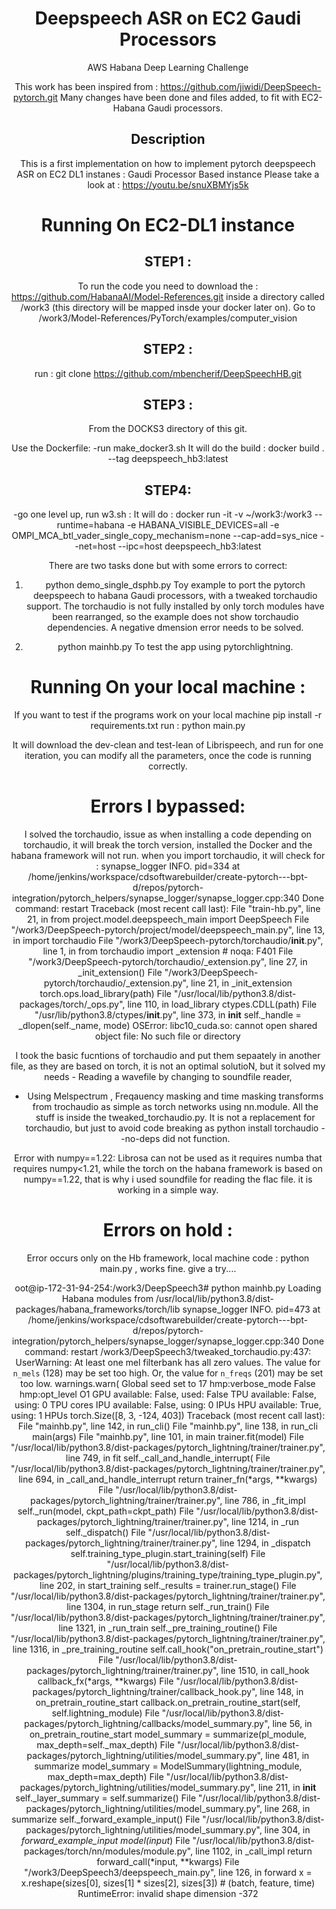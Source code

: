 <div align="center">    
 
# Deepspeech ASR on EC2 Gaudi Processors
AWS Habana 
Deep Learning Challenge 

This work has been inspired from : https://github.com/jiwidi/DeepSpeech-pytorch.git
Many changes have been done and files added, to fit with EC2-Habana Gaudi processors.
## Description   
This is a first implementation on how to implement pytorch deepspeech ASR on EC2 DL1 instanes : Gaudi Processor Based instance
Please take a look at : https://youtu.be/snuXBMYjs5k 

Running On EC2-DL1 instance 
===========================
 
 STEP1 :
-------

 To run the code you need to download the : https://github.com/HabanaAI/Model-References.git
inside a directory called /work3 (this directory will be mapped insde your docker later on).
Go to /work3/Model-References/PyTorch/examples/computer_vision 

 STEP2 :
------- 

 run :
 git clone https://github.com/mbencherif/DeepSpeechHB.git

 STEP3 :
-------

 From the DOCKS3 directory of this git.
  
Use the Dockerfile:
 -run make_docker3.sh
       It will do the build : docker build . --tag deepspeech_hb3:latest

 STEP4:
--------
 -go one level up, run w3.sh : 
       It will do :
          docker run -it -v ~/work3:/work3 --runtime=habana -e HABANA_VISIBLE_DEVICES=all -e OMPI_MCA_btl_vader_single_copy_mechanism=none --cap-add=sys_nice  --net=host --ipc=host deepspeech_hb3:latest

There are two tasks done but with some errors to correct:
  1. python demo_single_dsphb.py 
   Toy example to port the pytorch deepspeech to habana Gaudi processors, with a tweaked torchaudio support.
   The torchaudio is not fully installed by only torch modules have been rearranged, so the example does not show torchaudio dependencies.
   A negative dmension error needs to be solved. 
 
 2. python mainhb.py 
 To test the app using pytorchlightning.

 Running On your local machine :
================================

If you want to test if the programs work on your local machine 
 pip install -r requirements.txt
 run : python main.py
 
  It will download the dev-clean and test-lean of Librispeech, and run for one iteration, 
 you can modify all the parameters, once the code is running correctly.
 
 Errors I bypassed:
==================
 I solved the torchaudio, issue as when installing a code depending on torchaudio, it will break the torch version, installed the Docker and the habana framework will not run.
 when you import torchaudio, it will check for : 
 synapse_logger INFO. pid=334 at /home/jenkins/workspace/cdsoftwarebuilder/create-pytorch---bpt-d/repos/pytorch-integration/pytorch_helpers/synapse_logger/synapse_logger.cpp:340 Done command: restart
Traceback (most recent call last):
  File "train-hb.py", line 21, in <module>
    from project.model.deepspeech_main import DeepSpeech
  File "/work3/DeepSpeech-pytorch/project/model/deepspeech_main.py", line 13, in <module>
    import torchaudio
  File "/work3/DeepSpeech-pytorch/torchaudio/__init__.py", line 1, in <module>
    from torchaudio import _extension  # noqa: F401
  File "/work3/DeepSpeech-pytorch/torchaudio/_extension.py", line 27, in <module>
    _init_extension()
  File "/work3/DeepSpeech-pytorch/torchaudio/_extension.py", line 21, in _init_extension
    torch.ops.load_library(path)
  File "/usr/local/lib/python3.8/dist-packages/torch/_ops.py", line 110, in load_library
    ctypes.CDLL(path)
  File "/usr/lib/python3.8/ctypes/__init__.py", line 373, in __init__
    self._handle = _dlopen(self._name, mode)
OSError: libc10_cuda.so: cannot open shared object file: No such file or directory

 I took the basic fucntions of torchaudio and put them sepaately in another file, as they are based on torch, it is not an optimal solutioN, but it solved my needs - Reading a wavefile by changing to soundfile reader,
- Using Melspectrum , Freqauency masking and time masking transforms from trochaudio as simple as torch networks using nn.module.
 All the stuff is inside the tweaked_torchaudio.py. It is not a replacement for torchaudio, but just to avoid code breaking as python install torchaudio --no-deps did not function.
 
 Error with numpy==1.22:
 Librosa can not be used as it requires numba that requires numpy<1.21, while the torch on the habana framework is based on numpy==1.22, that is why i used soundfile for reading the flac file. it is working in a simple way.
 
                                                                        
 Errors on hold :
==================
Error occurs only on the Hb framework, local machine code : python main.py , works fine. give a try....
                                                                       
oot@ip-172-31-94-254:/work3/DeepSpeech3# python mainhb.py 
Loading Habana modules from /usr/local/lib/python3.8/dist-packages/habana_frameworks/torch/lib
synapse_logger INFO. pid=473 at /home/jenkins/workspace/cdsoftwarebuilder/create-pytorch---bpt-d/repos/pytorch-integration/pytorch_helpers/synapse_logger/synapse_logger.cpp:340 Done command: restart
/work3/DeepSpeech3/tweaked_torchaudio.py:437: UserWarning: At least one mel filterbank has all zero values. The value for `n_mels` (128) may be set too high. Or, the value for `n_freqs` (201) may be set too low.
  warnings.warn(
Global seed set to 17
hmp:verbose_mode  False
hmp:opt_level O1
GPU available: False, used: False
TPU available: False, using: 0 TPU cores
IPU available: False, using: 0 IPUs
HPU available: True, using: 1 HPUs
torch.Size([8, 3, -124, 403])
Traceback (most recent call last):
  File "mainhb.py", line 142, in <module>
    run_cli()
  File "mainhb.py", line 138, in run_cli
    main(args)
  File "mainhb.py", line 101, in main
    trainer.fit(model)
  File "/usr/local/lib/python3.8/dist-packages/pytorch_lightning/trainer/trainer.py", line 749, in fit
    self._call_and_handle_interrupt(
  File "/usr/local/lib/python3.8/dist-packages/pytorch_lightning/trainer/trainer.py", line 694, in _call_and_handle_interrupt
    return trainer_fn(*args, **kwargs)
  File "/usr/local/lib/python3.8/dist-packages/pytorch_lightning/trainer/trainer.py", line 786, in _fit_impl
    self._run(model, ckpt_path=ckpt_path)
  File "/usr/local/lib/python3.8/dist-packages/pytorch_lightning/trainer/trainer.py", line 1214, in _run
    self._dispatch()
  File "/usr/local/lib/python3.8/dist-packages/pytorch_lightning/trainer/trainer.py", line 1294, in _dispatch
    self.training_type_plugin.start_training(self)
  File "/usr/local/lib/python3.8/dist-packages/pytorch_lightning/plugins/training_type/training_type_plugin.py", line 202, in start_training
    self._results = trainer.run_stage()
  File "/usr/local/lib/python3.8/dist-packages/pytorch_lightning/trainer/trainer.py", line 1304, in run_stage
    return self._run_train()
  File "/usr/local/lib/python3.8/dist-packages/pytorch_lightning/trainer/trainer.py", line 1321, in _run_train
    self._pre_training_routine()
  File "/usr/local/lib/python3.8/dist-packages/pytorch_lightning/trainer/trainer.py", line 1316, in _pre_training_routine
    self.call_hook("on_pretrain_routine_start")
  File "/usr/local/lib/python3.8/dist-packages/pytorch_lightning/trainer/trainer.py", line 1510, in call_hook
    callback_fx(*args, **kwargs)
  File "/usr/local/lib/python3.8/dist-packages/pytorch_lightning/trainer/callback_hook.py", line 148, in on_pretrain_routine_start
    callback.on_pretrain_routine_start(self, self.lightning_module)
  File "/usr/local/lib/python3.8/dist-packages/pytorch_lightning/callbacks/model_summary.py", line 56, in on_pretrain_routine_start
    model_summary = summarize(pl_module, max_depth=self._max_depth)
  File "/usr/local/lib/python3.8/dist-packages/pytorch_lightning/utilities/model_summary.py", line 481, in summarize
    model_summary = ModelSummary(lightning_module, max_depth=max_depth)
  File "/usr/local/lib/python3.8/dist-packages/pytorch_lightning/utilities/model_summary.py", line 211, in __init__
    self._layer_summary = self.summarize()
  File "/usr/local/lib/python3.8/dist-packages/pytorch_lightning/utilities/model_summary.py", line 268, in summarize
    self._forward_example_input()
  File "/usr/local/lib/python3.8/dist-packages/pytorch_lightning/utilities/model_summary.py", line 304, in _forward_example_input
    model(input_)
  File "/usr/local/lib/python3.8/dist-packages/torch/nn/modules/module.py", line 1102, in _call_impl
    return forward_call(*input, **kwargs)
  File "/work3/DeepSpeech3/deepspeech_main.py", line 126, in forward
    x = x.reshape(sizes[0], sizes[1] * sizes[2], sizes[3])  # (batch, feature, time)
RuntimeError: invalid shape dimension -372
  
 
 
 


